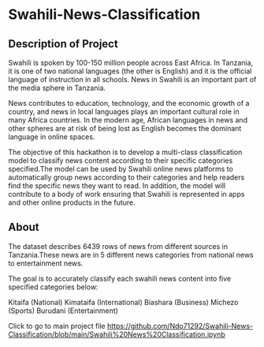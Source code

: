 # Swahili-News-Classification
## Description of Project
Swahili is spoken by 100-150 million people across East Africa. In Tanzania, it is one of two national languages (the other is English) and it is the official language of instruction in all schools. News in Swahili is an important part of the media sphere in Tanzania.

News contributes to education, technology, and the economic growth of a country, and news in local languages plays an important cultural role in many Africa countries. In the modern age, African languages in news and other spheres are at risk of being lost as English becomes the dominant language in online spaces.

The objective of this hackathon is to develop a multi-class classification model to classify news content according to their specific categories specified.The model can be used by Swahili online news platforms to automatically group news according to their categories and help readers find the specific news they want to read. In addition, the model will contribute to a body of work ensuring that Swahili is represented in apps and other online products in the future.

## About
The dataset describes 6439 rows of news from different sources in Tanzania.These news are in 5 different news categories from national news to entertainment news.

The goal is to accurately classify each swahili news content into five specified categories below:

Kitaifa (National)
Kimataifa (International)
Biashara (Business)
Michezo (Sports)
Burudani (Entertainment)

Click to go to main project file https://github.com/Ndo71292/Swahili-News-Classification/blob/main/Swahili%20News%20Classification.ipynb

